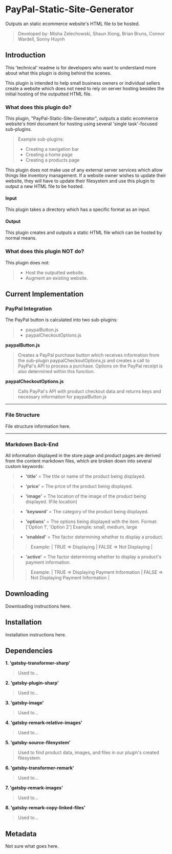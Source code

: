 # PayPal-Static-Site-Generator

Outputs an static ecommerce website's HTML file to be hosted. 

>Developed by: Misha Zelechowski, Shaun Xiong, Brian Bruns, Connor Wardell, Sonny Huynh


## Introduction
This 'technical' readme is for developers who want to understand more about what this plugin is doing behind the scenes.

This plugin is intended to help small business owners or individual sellers create a website which does not need to rely on server hosting besides the initial hosting of the outputted HTML file.

### What does this plugin do?

This plugin, "PayPal-Static-Site-Generator", outputs a static ecommerce website's html document for hosting using several 'single task'-focused sub-plugins.

> Example sub-plugins:
>- Creating a navigation bar
>- Creating a home page
>- Creating a products page

This plugin does not make use of any external server services which allow things like inventory management. If a website owner wishes to update their website, they will have to update their filesystem and use this plugin to output a new HTML file to be hosted.

#### Input
This plugin takes a directory which has a specific format as an input.

#### Output
This plugin creates and outputs a static HTML file which can be hosted by normal means.

### What does this plugin NOT do?
This plugin does not:
>- Host the outputted website.
>- Augment an existing website.


## Current Implementation

### PayPal Integration

The PayPal button is calculated into two sub-plugins:
>- paypalButton.js
>- paypalCheckoutOptions.js

**paypalButton.js**
>Creates a PayPal purchase button which receives information from the sub-plugin paypalCheckoutOptions,js and creates a call to PayPal's API to process a purchase. Options on the PayPal receipt is also determined within this function.

**paypalCheckoutOptions.js**
>Calls PayPal's API with product checkout data and returns keys and necessary information for paypalButton.js

---
### File Structure

File structure information here.

---
### Markdown Back-End

All information displayed in the store page and product pages are derived from the content markdown files, which are broken down into several custom keywords:

>- **'title'** = The title or name of the product being displayed.

>- **'price'** = The price of the product being displayed.

>- **'image'** = The location of the image of the product being displayed. (File location)

>- **'keyword'** = The category of the product being displayed.

>- **'options'** = The options being displayed with the item. 
> Format: ['Option 1', 'Option 2']
> Example: small, medium, large

>- **'enabled'** = The factor determining whether to display a product.
>> Example: | TRUE => Displaying | FALSE => Not Displaying |

>- **'active'** = The factor determining whether to display a product's payment information.
>> Example: | TRUE => Displaying Payment Information | FALSE => Not Displaying Payment Information |


## Downloading

Downloading instructions here.

## Installation

Installation instructions here.

## Dependencies

**1. 'gatsby-transformer-sharp'**
> Used to...

**2. 'gatsby-plugin-sharp'**
> Used to...

**3. 'gatsby-image'**
> Used to...

**4. 'gatsby-remark-relative-images'**
> Used to...

**5. 'gatsby-source-filesystem'**
> Used to find product data, images, and files in our plugin's created filesystem.

**6. 'gatsby-transformer-remark'**
> Used to...

**7. 'gatsby-remark-images'**
> Used to...

**8. 'gatsby-remark-copy-linked-files'**
> Used to...

## Metadata

Not sure what goes here.